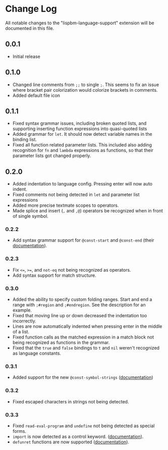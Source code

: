 # Change Log

All notable changes to the "lispbm-language-support" extension will be documented in this file.

<!-- Check [Keep a Changelog](http://keepachangelog.com/) for recommendations on how to structure this file. -->

## 0.0.1

-   Initial release

## 0.1.0

-   Changed line comments from `;;` to single `;`. This seems to fix an issue where
    bracket pair colorization would colorize brackets in comments.
-   Added default file icon

## 0.1.1

-   Fixed syntax grammar issues, including broken quoted lists, and supporting
    inserting function expressions into quasi-quoted lists
-   Added grammar for `let`. It should now detect variable names in the binding
    list.
-   Fixed all function related parameter lists. This included also adding
    recognition for `fn` and `lambda` expressions as functions, so that their
    parameter lists got changed properly.

## 0.2.0

-   Added indentation to language config. Pressing enter will now auto indent.
-   Fixed comments not being detected in `let` and parameter list expressions
-   Added more precise textmate scopes to operators.
-   Made splice and insert (`,` and `,@`) operators be recognized when in front of
    single symbol.

### 0.2.2

-   Add syntax grammar support for `@const-start` and `@const-end` (their
    [documentation](https://github.com/vedderb/bldc/blob/master/lispBM/lispBM/doc/lbmref.md#const-start)).

### 0.2.3

-   Fix `<=`, `>=`, and `not-eq` not being recognized as operators.
-   Add syntax support for match structure.

### 0.3.0

-   Added the ability to specify custom folding ranges. Start and end a range with
    `;#region` and `;#endregion`.
    See the description for an example.
-   Fixed that moving line up or down decreased the indentation too incorrectly.
-   Lines are now automatically indented when pressing enter in the middle of a
    list.
-   Fixed function calls as the matched expression in a match block not being
    recognized as functions in the grammar.
-   Fixed that the `true` and `false` bindings to `t` and `nil` weren't
    recognized as language constants.

### 0.3.1

-   Added support for the new `@const-symbol-strings`
    ([documentation](https://github.com/svenssonjoel/lispBM/blob/master/doc/lbmref.md#const-symbol-strings))

### 0.3.2

-   Fixed escaped characters in strings not being detected.

### 0.3.3

-   Fixed `read-eval-program` and `undefine` not being detected as special
    forms.
-   `import` is now detected as a control keyword. ([documentation](https://github.com/vedderb/bldc/blob/master/lispBM/README.md#import)).
-   `defunret` functions are now supported ([documentation](https://github.com/vedderb/bldc/blob/master/lispBM/README.md#defunret)).
